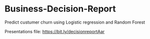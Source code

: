 # Business-Decision-Report
Predict custumer churn using Logistic regression and Random Forest

Presentations file: https://bit.ly/decisionreportAar
